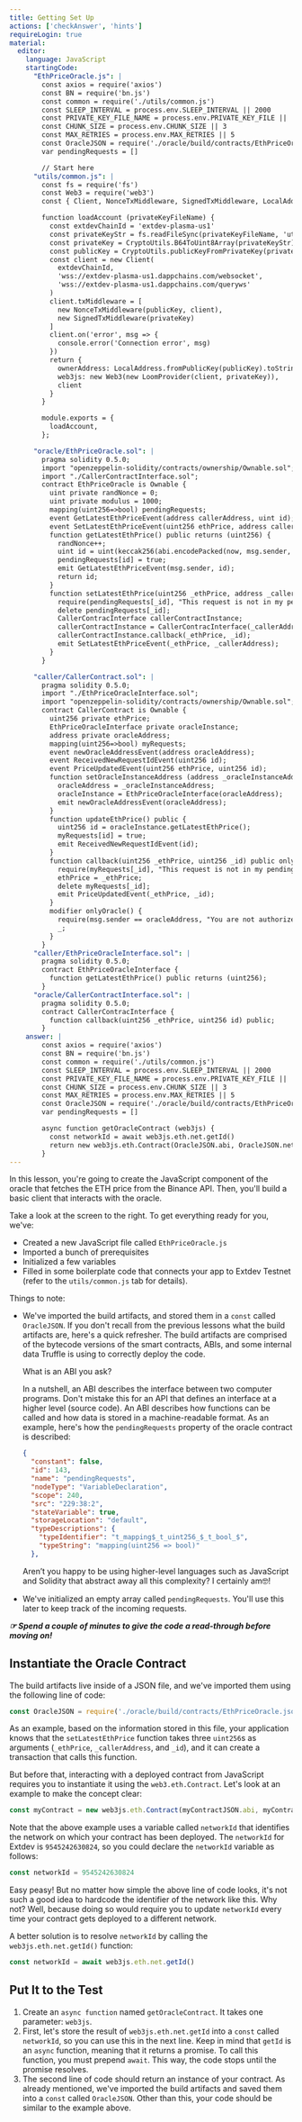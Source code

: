 ```yaml
---
title: Getting Set Up
actions: ['checkAnswer', 'hints']
requireLogin: true
material:
  editor:
    language: JavaScript
    startingCode:
      "EthPriceOracle.js": |
        const axios = require('axios')
        const BN = require('bn.js')
        const common = require('./utils/common.js')
        const SLEEP_INTERVAL = process.env.SLEEP_INTERVAL || 2000
        const PRIVATE_KEY_FILE_NAME = process.env.PRIVATE_KEY_FILE || './oracle/oracle_private_key'
        const CHUNK_SIZE = process.env.CHUNK_SIZE || 3
        const MAX_RETRIES = process.env.MAX_RETRIES || 5
        const OracleJSON = require('./oracle/build/contracts/EthPriceOracle.json')
        var pendingRequests = []

        // Start here
      "utils/common.js": |
        const fs = require('fs')
        const Web3 = require('web3')
        const { Client, NonceTxMiddleware, SignedTxMiddleware, LocalAddress, CryptoUtils, LoomProvider } = require('loom-js')

        function loadAccount (privateKeyFileName) {
          const extdevChainId = 'extdev-plasma-us1'
          const privateKeyStr = fs.readFileSync(privateKeyFileName, 'utf-8')
          const privateKey = CryptoUtils.B64ToUint8Array(privateKeyStr)
          const publicKey = CryptoUtils.publicKeyFromPrivateKey(privateKey)
          const client = new Client(
            extdevChainId,
            'wss://extdev-plasma-us1.dappchains.com/websocket',
            'wss://extdev-plasma-us1.dappchains.com/queryws'
          )
          client.txMiddleware = [
            new NonceTxMiddleware(publicKey, client),
            new SignedTxMiddleware(privateKey)
          ]
          client.on('error', msg => {
            console.error('Connection error', msg)
          })
          return {
            ownerAddress: LocalAddress.fromPublicKey(publicKey).toString(),
            web3js: new Web3(new LoomProvider(client, privateKey)),
            client
          }
        }

        module.exports = {
          loadAccount,
        };

      "oracle/EthPriceOracle.sol": |
        pragma solidity 0.5.0;
        import "openzeppelin-solidity/contracts/ownership/Ownable.sol";
        import "./CallerContractInterface.sol";
        contract EthPriceOracle is Ownable {
          uint private randNonce = 0;
          uint private modulus = 1000;
          mapping(uint256=>bool) pendingRequests;
          event GetLatestEthPriceEvent(address callerAddress, uint id);
          event SetLatestEthPriceEvent(uint256 ethPrice, address callerAddress);
          function getLatestEthPrice() public returns (uint256) {
            randNonce++;
            uint id = uint(keccak256(abi.encodePacked(now, msg.sender, randNonce))) % modulus;
            pendingRequests[id] = true;
            emit GetLatestEthPriceEvent(msg.sender, id);
            return id;
          }
          function setLatestEthPrice(uint256 _ethPrice, address _callerAddress, uint256 _id) public onlyOwner {
            require(pendingRequests[_id], "This request is not in my pending list.");
            delete pendingRequests[_id];
            CallerContracInterface callerContractInstance;
            callerContractInstance = CallerContracInterface(_callerAddress);
            callerContractInstance.callback(_ethPrice, _id);
            emit SetLatestEthPriceEvent(_ethPrice, _callerAddress);
          }
        }

      "caller/CallerContract.sol": |
        pragma solidity 0.5.0;
        import "./EthPriceOracleInterface.sol";
        import "openzeppelin-solidity/contracts/ownership/Ownable.sol";
        contract CallerContract is Ownable {
          uint256 private ethPrice;
          EthPriceOracleInterface private oracleInstance;
          address private oracleAddress;
          mapping(uint256=>bool) myRequests;
          event newOracleAddressEvent(address oracleAddress);
          event ReceivedNewRequestIdEvent(uint256 id);
          event PriceUpdatedEvent(uint256 ethPrice, uint256 id);
          function setOracleInstanceAddress (address _oracleInstanceAddress) public onlyOwner {
            oracleAddress = _oracleInstanceAddress;
            oracleInstance = EthPriceOracleInterface(oracleAddress);
            emit newOracleAddressEvent(oracleAddress);
          }
          function updateEthPrice() public {
            uint256 id = oracleInstance.getLatestEthPrice();
            myRequests[id] = true;
            emit ReceivedNewRequestIdEvent(id);
          }
          function callback(uint256 _ethPrice, uint256 _id) public onlyOracle {
            require(myRequests[_id], "This request is not in my pending list.");
            ethPrice = _ethPrice;
            delete myRequests[_id];
            emit PriceUpdatedEvent(_ethPrice, _id);
          }
          modifier onlyOracle() {
            require(msg.sender == oracleAddress, "You are not authorized to call this function.");
            _;
          }
        }
      "caller/EthPriceOracleInterface.sol": |
        pragma solidity 0.5.0;
        contract EthPriceOracleInterface {
          function getLatestEthPrice() public returns (uint256);
        }
      "oracle/CallerContractInterface.sol": |
        pragma solidity 0.5.0;
        contract CallerContracInterface {
          function callback(uint256 _ethPrice, uint256 id) public;
        }
    answer: |
        const axios = require('axios')
        const BN = require('bn.js')
        const common = require('./utils/common.js')
        const SLEEP_INTERVAL = process.env.SLEEP_INTERVAL || 2000
        const PRIVATE_KEY_FILE_NAME = process.env.PRIVATE_KEY_FILE || './oracle/oracle_private_key'
        const CHUNK_SIZE = process.env.CHUNK_SIZE || 3
        const MAX_RETRIES = process.env.MAX_RETRIES || 5
        const OracleJSON = require('./oracle/build/contracts/EthPriceOracle.json')
        var pendingRequests = []

        async function getOracleContract (web3js) {
          const networkId = await web3js.eth.net.getId()
          return new web3js.eth.Contract(OracleJSON.abi, OracleJSON.networks[networkId].address)
        }
---
```


In this lesson, you're going to create the JavaScript component of the oracle that fetches the ETH price from the Binance API. Then, you'll build a basic client that interacts with the oracle.

Take a look at the screen to the right. To get everything ready for you, we've:

* Created a new JavaScript file called `EthPriceOracle.js`
* Imported a bunch of prerequisites
* Initialized a few variables
* Filled in some boilerplate code that connects your app to Extdev Testnet (refer to the `utils/common.js` tab for details).

Things to note:

* We've imported the build artifacts, and stored them in a `const` called `OracleJSON`. If you don't recall from the previous lessons what the build artifacts are, here's a quick refresher. The build artifacts are comprised of the bytecode versions of the smart contracts, ABIs, and some internal data Truffle is using to correctly deploy the code.

  What is an ABI you ask?

  In a nutshell, an ABI describes the interface between two computer programs. Don't mistake this for an API that defines an interface at a higher level (source code). An ABI describes how functions can be called and how data is stored in a machine-readable format. As an example, here's how the `pendingRequests` property of the oracle contract is described:
  ```JSON
  {
    "constant": false,
    "id": 143,
    "name": "pendingRequests",
    "nodeType": "VariableDeclaration",
    "scope": 240,
    "src": "229:38:2",
    "stateVariable": true,
    "storageLocation": "default",
    "typeDescriptions": {
      "typeIdentifier": "t_mapping$_t_uint256_$_t_bool_$",
      "typeString": "mapping(uint256 => bool)"
    },
  ```
  Aren’t you happy to be using higher-level languages such as JavaScript and Solidity that abstract away all this complexity? I certainly am🤓!
* We've initialized an empty array called `pendingRequests`. You'll use this later to keep track of the incoming requests.

***☞ Spend a couple of minutes to give the code a read-through before moving on!***

## Instantiate the Oracle Contract

The build artifacts live inside of a JSON file, and we've imported them using the following line of code:

```JavaScript
const OracleJSON = require('./oracle/build/contracts/EthPriceOracle.json')
```

As an example, based on the information stored in this file, your application knows that the `setLatestEthPrice` function takes three `uint256`s as arguments (`_ethPrice`, `_callerAddress`, and `_id`), and it can create a transaction that calls this function.

But before that, interacting with a deployed contract from JavaScript requires you to instantiate it using the `web3.eth.Contract`. Let's look at an example to make the concept clear:

```JavaScript
const myContract = new web3js.eth.Contract(myContractJSON.abi, myContractJSON.networks[networkId].address)
```

Note that the above example uses a variable called `networkId` that identifies the network on which your contract has been deployed. The `networkId` for Extdev is `9545242630824`, so you could declare the `networkId` variable as follows:

```JavaScript
const networkId = 9545242630824
```

Easy peasy! But no matter how simple the above line of code looks, it's not such a good idea to hardcode the identifier of the network like this. Why not? Well, because doing so would require you to update `networkId` every time your contract gets deployed to a different network.

A better solution is to resolve `networkId` by calling the `web3js.eth.net.getId()` function:

```JavaScript
const networkId = await web3js.eth.net.getId()
```

## Put It to the Test

1. Create an `async function` named `getOracleContract`. It takes one parameter: `web3js`.
2. First, let's store the result of `web3js.eth.net.getId` into a `const` called `networkId`, so you can use this in the next line. Keep in mind that `getId` is an `async` function, meaning that it returns a promise. To call this function, you must prepend `await`. This way, the code stops until the promise resolves.
3. The second line of code should return an instance of your contract. As already mentioned, we've imported the build artifacts and saved them into a `const` called `OracleJSON`. Other than this, your code should be similar to the example above.
